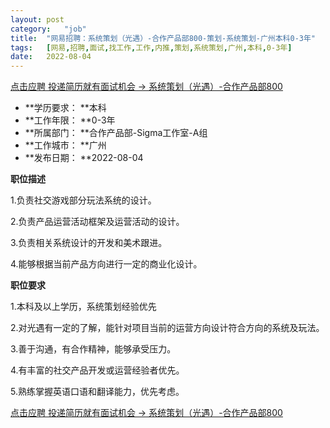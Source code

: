 ```yaml
---
layout:	post
category:	"job"
title:	"网易招聘：系统策划（光遇）-合作产品部800-策划-系统策划-广州本科0-3年"
tags:	[网易,招聘,面试,找工作,工作,内推,策划,系统策划,广州,本科,0-3年]
date:	2022-08-04
---
```


[点击应聘 投递简历就有面试机会 ->  系统策划（光遇）-合作产品部800](http://mobile.bole.netease.com/bole/boleDetail?id=39582&employeeId=346f03c3cda5f04c&key=all)



- **学历要求： **本科
- **工作年限： **0-3年
- **所属部门： **合作产品部-Sigma工作室-A组
- **工作城市： **广州
- **发布日期： **2022-08-04



**职位描述**

1.负责社交游戏部分玩法系统的设计。

2.负责产品运营活动框架及运营活动的设计。

3.负责相关系统设计的开发和美术跟进。

4.能够根据当前产品方向进行一定的商业化设计。



**职位要求**

1.本科及以上学历，系统策划经验优先

2.对光遇有一定的了解，能针对项目当前的运营方向设计符合方向的系统及玩法。

3.善于沟通，有合作精神，能够承受压力。

4.有丰富的社交产品开发或运营经验者优先。

5.熟练掌握英语口语和翻译能力，优先考虑。



[点击应聘 投递简历就有面试机会 ->  系统策划（光遇）-合作产品部800](http://mobile.bole.netease.com/bole/boleDetail?id=39582&employeeId=346f03c3cda5f04c&key=all)